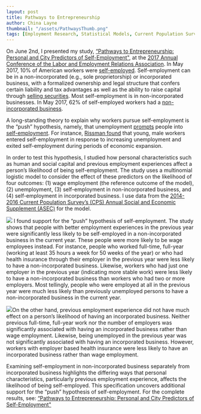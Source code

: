 ```yaml
---
layout: post
title: Pathways to Entrepreneurship
author: China Layne
thumbnail: "/assets/PathwaysThumb.png"
tags: [Employment Research, Statistical Models, Current Population Survey]
---
```

On June 2nd, I presented my study, [“Pathways to Entrepreneurship: Personal and City Predictors of Self-Employment"](https://github.com/clayne237/chinalayne.us/blob/master/Publications/2017%20LERA%20Pathways%20to%20Entrepreneurship/LERA%202017%20poster%20final.pdf), at the [2017 Annual Conference of the Labor and Employment Relations Association](https://lera.memberclicks.net/69th-lera-anl-mtg). In May 2017, 10% of American workers were [self-employed](https://www.bls.gov/news.release/empsit.t09.htm). Self-employment can be in a non-incorporated (e.g., sole proprietorship) or incorporated business, with a formalized ownership and legal structure that confers certain liability and tax advantages as well as the ability to raise capital through [selling securities](https://www.entrepreneur.com/article/77730). Most self-employment is in non-incorporated businesses. In May 2017, 62% of self-employed workers had a [non-incorporated business](https://www.bls.gov/news.release/empsit.t09.htm).

A long-standing theory to explain why workers pursue self-employment is the “push” hypothesis, namely, that unemployment [prompts](http://www.calu.edu/academics/colleges/eberly/business-economics/working-paper-series/_files/ColeReviewofRegionalStudiesPaperA.pdf) people into [self-employment](http://anon-ftp.iza.org/dp4893.pdf). For instance, [Rissman found](https://www.chicagofed.org/people/r/rissman-ellen) that young, male workers entered self-employment in response to increasing unemployment and exited self-employment during periods of economic expansion.

In order to test this hypothesis, I studied how personal characteristics such as human and social capital and previous employment experiences affect a person’s likelihood of being self-employment. The study uses a multinomial logistic model to consider the effect of these predictors on the likelihood of four outcomes: (1) wage employment (the reference outcome of the model), (2) unemployment, (3) self-employment in non-incorporated business, and (4) self-employment in incorporated business. I use data from the [2014-2016 Current Population Survey’s (CPS) Annual Social and Economic Supplement (ASEC)](https://cps.ipums.org/cps/) for the model.

<img class="left" src="/assets/PathwaysChart.png"> I found support for the “push” hypothesis of self-employment. The study shows that people with better employment experiences in the previous year were significantly less likely to be self-employed in a non-incorporated business in the current year. These people were more likely to be wage employees instead. For instance, people who worked full-time, full-year (working at least 35 hours a week for 50 weeks of the year) or who had health insurance through their employer in the previous year were less likely to have a non-incorporated business. Likewise, workers who had just one employer in the previous year (indicating more stable work) were less likely to have a non-incorporated business than workers who had two or more employers. Most tellingly, people who were employed at all in the previous year were much less likely than previously unemployed persons to have a non-incorporated business in the current year.

<img class="left" src="/assets/PathwaysChart2.png">On the other hand, previous employment experience did not have much effect on a person’s likelihood of having an incorporated business. Neither previous full-time, full-year work nor the number of employers was significantly associated with having an incorporated business rather than wage employment. Likewise, being unemployed in the previous year was not significantly associated with having an incorporated business. However, workers with employer based health insurance were less likely to have an incorporated business rather than wage employment.

Examining self-employment in non-incorporated business separately from incorporated business highlights the differing ways that personal characteristics, particularly previous employment experience, affects the likelihood of being self-employed. This specification uncovers additional support for the “push” hypothesis of self-employment. For the complete results, see: [“Pathways to Entrepreneurship: Personal and City Predictors of Self-Employment"](https://github.com/clayne237/chinalayne.us/blob/master/Publications/2017%20LERA%20Pathways%20to%20Entrepreneurship/LERA%202017%20poster%20final.pdf)
